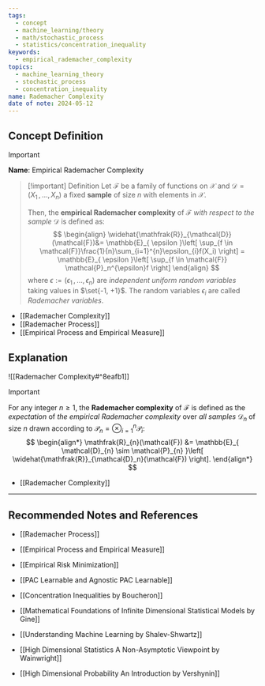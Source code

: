 ```yaml
---
tags:
  - concept
  - machine_learning/theory
  - math/stochastic_process
  - statistics/concentration_inequality
keywords:
  - empirical_rademacher_complexity
topics:
  - machine_learning_theory
  - stochastic_process
  - concentration_inequality
name: Rademacher Complexity
date of note: 2024-05-12
---
```


## Concept Definition

>[!important]
>**Name**: Empirical Rademacher Complexity

>[!important] Definition
>Let $\mathcal{F}$ be a family of functions on $\mathcal{X}$ and $\mathcal{D} = (X_1 \,{,}\ldots{,}\, X_n)$ a fixed **sample** of size $n$ with elements in $\mathcal{X}$. 
>
>Then, the **empirical Rademacher complexity** of $\mathcal{F}$ *with respect to the sample* $\mathcal{D}$ is defined as:
>$$
> \begin{align}
> \widehat{\mathfrak{R}}_{\mathcal{D}}(\mathcal{F})&= \mathbb{E}_{ \epsilon }\left[ \sup_{f \in \mathcal{F}}\frac{1}{n}\sum_{i=1}^{n}\epsilon_{i}f(X_i) \right]   = \mathbb{E}_{ \epsilon }\left[ \sup_{f \in \mathcal{F}} \mathcal{P}_n^{\epsilon}f  \right]
> \end{align}
>$$ 
> where $\epsilon := (\epsilon_1 \,{,}\ldots{,}\,\epsilon_n)$ are *independent uniform random variables* taking values in $\set{-1, +1}$. The random variables $\epsilon_i$ are called *Rademacher variables*.

- [[Rademacher Complexity]]
- [[Rademacher Process]]
- [[Empirical Process and Empirical Measure]]



## Explanation

![[Rademacher Complexity#^8eafb1]]

>[!important]
>For any integer $n \ge 1$, the **Rademacher complexity** of $\mathcal{F}$ is defined as the *expectation* of *the empirical Rademacher complexity* over *all samples* $\mathcal{D}_n$ of size $n$ drawn according to $\mathcal{P}_{n} = \otimes_{i=1}^n\mathcal{P}_i$:
>$$
> \begin{align*}
> \mathfrak{R}_{n}(\mathcal{F}) &= \mathbb{E}_{ \mathcal{D}_{n} \sim \mathcal{P}_{n} }\left[  \widehat{\mathfrak{R}}_{\mathcal{D}_n}(\mathcal{F}) \right].
> \end{align*}
>$$ 

- [[Rademacher Complexity]]


-----------
##  Recommended Notes and References



- [[Rademacher Process]]
- [[Empirical Process and Empirical Measure]]

- [[Empirical Risk Minimization]]
- [[PAC Learnable and Agnostic PAC Learnable]]

- [[Concentration Inequalities by Boucheron]]
- [[Mathematical Foundations of Infinite Dimensional Statistical Models by Gine]]
- [[Understanding Machine Learning by Shalev-Shwartz]]
- [[High Dimensional Statistics A Non-Asymptotic Viewpoint by Wainwright]]
- [[High Dimensional Probability An Introduction by Vershynin]]
